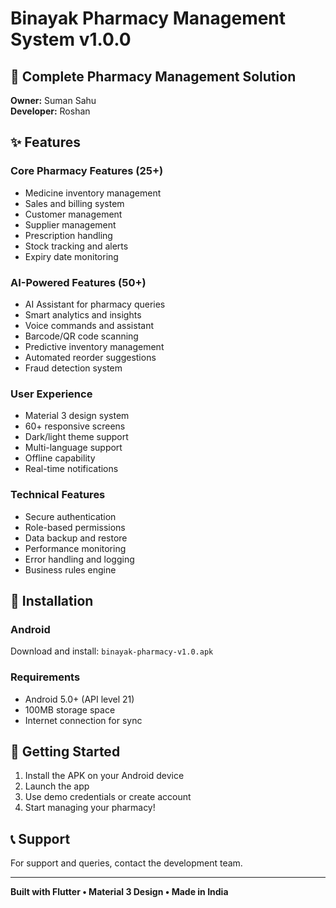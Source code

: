 # Binayak Pharmacy Management System v1.0.0

## 🏥 Complete Pharmacy Management Solution

**Owner:** Suman Sahu  
**Developer:** Roshan

## ✨ Features

### Core Pharmacy Features (25+)
- Medicine inventory management
- Sales and billing system
- Customer management
- Supplier management
- Prescription handling
- Stock tracking and alerts
- Expiry date monitoring

### AI-Powered Features (50+)
- AI Assistant for pharmacy queries
- Smart analytics and insights
- Voice commands and assistant
- Barcode/QR code scanning
- Predictive inventory management
- Automated reorder suggestions
- Fraud detection system

### User Experience
- Material 3 design system
- 60+ responsive screens
- Dark/light theme support
- Multi-language support
- Offline capability
- Real-time notifications

### Technical Features
- Secure authentication
- Role-based permissions
- Data backup and restore
- Performance monitoring
- Error handling and logging
- Business rules engine

## 📱 Installation

### Android
Download and install: `binayak-pharmacy-v1.0.apk`

### Requirements
- Android 5.0+ (API level 21)
- 100MB storage space
- Internet connection for sync

## 🚀 Getting Started

1. Install the APK on your Android device
2. Launch the app
3. Use demo credentials or create account
4. Start managing your pharmacy!

## 📞 Support

For support and queries, contact the development team.

---
**Built with Flutter • Material 3 Design • Made in India**